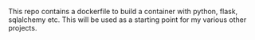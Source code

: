 This repo contains a dockerfile to build a container with python, flask, sqlalchemy etc. This will be used as a starting point for my various other projects.